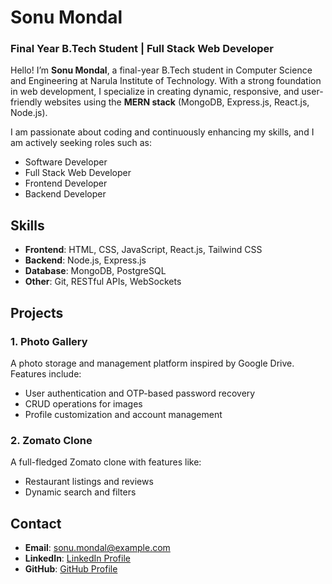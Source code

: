 # Sonu Mondal

### Final Year B.Tech Student | Full Stack Web Developer

Hello! I’m **Sonu Mondal**, a final-year B.Tech student in Computer Science and Engineering at Narula Institute of Technology. With a strong foundation in web development, I specialize in creating dynamic, responsive, and user-friendly websites using the **MERN stack** (MongoDB, Express.js, React.js, Node.js).

I am passionate about coding and continuously enhancing my skills, and I am actively seeking roles such as:
- Software Developer
- Full Stack Web Developer
- Frontend Developer
- Backend Developer

## Skills

- **Frontend**: HTML, CSS, JavaScript, React.js, Tailwind CSS
- **Backend**: Node.js, Express.js
- **Database**: MongoDB, PostgreSQL
- **Other**: Git, RESTful APIs, WebSockets

## Projects

### 1. Photo Gallery
A photo storage and management platform inspired by Google Drive. Features include:
- User authentication and OTP-based password recovery
- CRUD operations for images
- Profile customization and account management

### 2. Zomato Clone
A full-fledged Zomato clone with features like:
- Restaurant listings and reviews
- Dynamic search and filters

## Contact

- **Email**: [sonu.mondal@example.com](mailto:sonu.mondal@example.com)
- **LinkedIn**: [LinkedIn Profile](https://www.linkedin.com/in/sonu-mondal)
- **GitHub**: [GitHub Profile](https://github.com/sonumondal)
